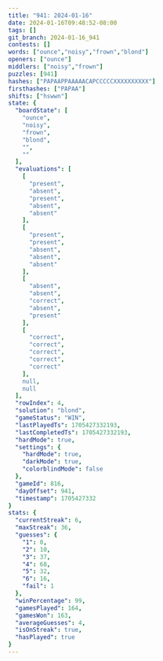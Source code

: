```yaml
---
title: "941: 2024-01-16"
date: 2024-01-16T09:48:52-08:00
tags: []
git_branch: 2024-01-16_941
contests: []
words: ["ounce","noisy","frown","blond"]
openers: ["ounce"]
middlers: ["noisy","frown"]
puzzles: [941]
hashes: ["PAPAAPPAAAAACAPCCCCCXXXXXXXXXX"]
firsthashes: ["PAPAA"]
shifts: ["hswwn"]
state: {
  "boardState": [
    "ounce",
    "noisy",
    "frown",
    "blond",
    "",
    ""
  ],
  "evaluations": [
    [
      "present",
      "absent",
      "present",
      "absent",
      "absent"
    ],
    [
      "present",
      "present",
      "absent",
      "absent",
      "absent"
    ],
    [
      "absent",
      "absent",
      "correct",
      "absent",
      "present"
    ],
    [
      "correct",
      "correct",
      "correct",
      "correct",
      "correct"
    ],
    null,
    null
  ],
  "rowIndex": 4,
  "solution": "blond",
  "gameStatus": "WIN",
  "lastPlayedTs": 1705427332193,
  "lastCompletedTs": 1705427332193,
  "hardMode": true,
  "settings": {
    "hardMode": true,
    "darkMode": true,
    "colorblindMode": false
  },
  "gameId": 816,
  "dayOffset": 941,
  "timestamp": 1705427332
}
stats: {
  "currentStreak": 6,
  "maxStreak": 36,
  "guesses": {
    "1": 0,
    "2": 10,
    "3": 37,
    "4": 68,
    "5": 32,
    "6": 16,
    "fail": 1
  },
  "winPercentage": 99,
  "gamesPlayed": 164,
  "gamesWon": 163,
  "averageGuesses": 4,
  "isOnStreak": true,
  "hasPlayed": true
}
---
```

<!-- more -->
